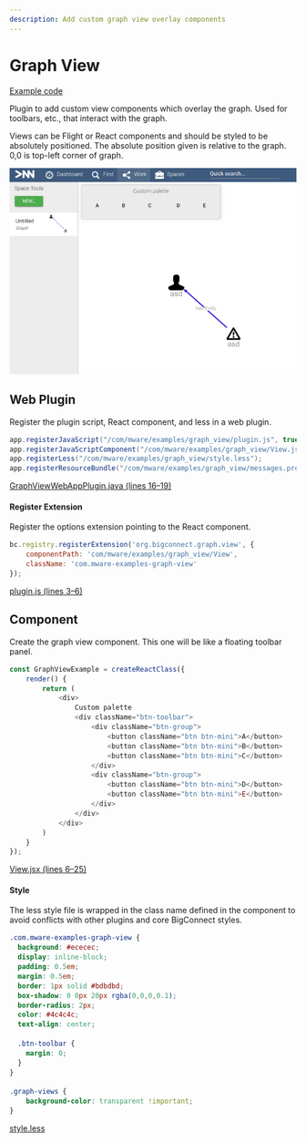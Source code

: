 ```yaml
---
description: Add custom graph view overlay components
---
```


# Graph View

[Example code](https://github.com/mware-solutions/doc-examples/blob/master/extension-graph-view)

Plugin to add custom view components which overlay the graph. Used for toolbars, etc., that interact with the graph.

Views can be Flight or React components and should be styled to be absolutely positioned. The absolute position given is relative to the graph. 0,0 is top-left corner of graph.

![](../../../../.gitbook/assets/image%20%2832%29.png)

## Web Plugin

Register the plugin script, React component, and less in a web plugin.

```java
app.registerJavaScript("/com/mware/examples/graph_view/plugin.js", true);
app.registerJavaScriptComponent("/com/mware/examples/graph_view/View.jsx");
app.registerLess("/com/mware/examples/graph_view/style.less");
app.registerResourceBundle("/com/mware/examples/graph_view/messages.properties");
```

[GraphViewWebAppPlugin.java \(lines 16–19\)](https://github.com/mware-solutions/doc-examples/blob/master/extension-graph-view/src/main/java/com/mware/examples/graph_view/GraphViewWebAppPlugin.java#L16-L19)

#### Register Extension <a id="register-extension"></a>

Register the options extension pointing to the React component.

```javascript
bc.registry.registerExtension('org.bigconnect.graph.view', {
    componentPath: 'com/mware/examples/graph_view/View',
    className: 'com.mware-examples-graph-view'
});
```

[plugin.js \(lines 3–6\)](https://github.com/mware-solutions/doc-examples/blob/master/extension-graph-view/src/main/resources/com/mware/examples/graph_view/plugin.js#L3-L6)

## Component

Create the graph view component. This one will be like a floating toolbar panel.

```javascript
const GraphViewExample = createReactClass({
    render() {
        return (
            <div>
                Custom palette
                <div className="btn-toolbar">
                    <div className="btn-group">
                        <button className="btn btn-mini">A</button>
                        <button className="btn btn-mini">B</button>
                        <button className="btn btn-mini">C</button>
                    </div>
                    <div className="btn-group">
                        <button className="btn btn-mini">D</button>
                        <button className="btn btn-mini">E</button>
                    </div>
                </div>
            </div>
        )
    }
});
```

[View.jsx \(lines 6–25\)](https://github.com/mware-solutions/doc-examples/blob/master/extension-graph-view/src/main/resources/com/mware/examples/graph_view/View.jsx#L6-L25)

#### Style <a id="style"></a>

The less style file is wrapped in the class name defined in the component to avoid conflicts with other plugins and core BigConnect styles.

```css
.com.mware-examples-graph-view {
  background: #ececec;
  display: inline-block;
  padding: 0.5em;
  margin: 0.5em;
  border: 1px solid #bdbdbd;
  box-shadow: 0 0px 20px rgba(0,0,0,0.1);
  border-radius: 2px;
  color: #4c4c4c;
  text-align: center;

  .btn-toolbar {
    margin: 0;
  } 
}

.graph-views {
    background-color: transparent !important;
}
```

[style.less](https://github.com/mware-solutions/doc-examples/blob/master/extension-graph-view/src/main/resources/com/mware/examples/graph_view/style.less)

